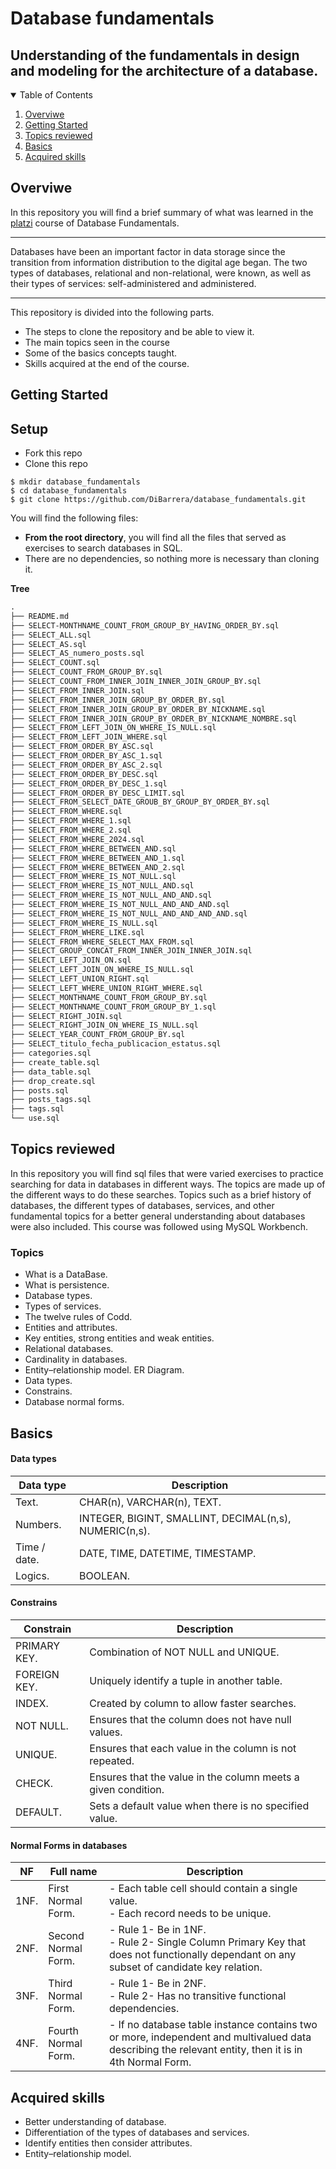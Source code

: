 # Database fundamentals

## Understanding of the fundamentals in design and modeling for the architecture of a database.

<!-- TABLE OF CONTENTS -->
<details open="open">
  <summary>Table of Contents</summary>
  <ol>
    <li>
      <a href="#Overviwe">Overviwe</a>
    </li>
    <li>
      <a href="#getting-started">Getting Started</a>
    </li>
    <li><a href="#Topics-reviewed">Topics reviewed</a></li>
    <li><a href="#Basics">Basics</a></li>
    <li><a href="#Acquired-skills">Acquired skills</a></li>
  </ol>
</details>



<!-- Overviwe -->
## Overviwe

In this repository you will find a brief summary of what was learned in the [platzi](https://platzi.com/cursos/bd/) course of Database Fundamentals.

---------

Databases have been an important factor in data storage since the transition from information distribution to the digital age began. The two types of databases, relational and non-relational, were known, as well as their types of services: self-administered and administered.


---------

This repository is divided into the following parts.
* The steps to clone the repository and be able to view it.
* The main topics seen in the course
* Some of the basics concepts taught.
* Skills acquired at the end of the course.



<!-- GETTING STARTED -->
## Getting Started

## Setup

- Fork this repo
- Clone this repo

```shell
$ mkdir database_fundamentals
$ cd database_fundamentals
$ git clone https://github.com/DiBarrera/database_fundamentals.git
```

You will find the following files:

- **From the root directory**, you will find all the files that served as exercises to search databases in SQL.
- There are no dependencies, so nothing more is necessary than cloning it.

**Tree**

```markdown
.
├── README.md
├── SELECT-MONTHNAME_COUNT_FROM_GROUP_BY_HAVING_ORDER_BY.sql
├── SELECT_ALL.sql
├── SELECT_AS.sql
├── SELECT_AS_numero_posts.sql
├── SELECT_COUNT.sql
├── SELECT_COUNT_FROM_GROUP_BY.sql
├── SELECT_COUNT_FROM_INNER_JOIN_INNER_JOIN_GROUP_BY.sql
├── SELECT_FROM_INNER_JOIN.sql
├── SELECT_FROM_INNER_JOIN_GROUP_BY_ORDER_BY.sql
├── SELECT_FROM_INNER_JOIN_GROUP_BY_ORDER_BY_NICKNAME.sql
├── SELECT_FROM_INNER_JOIN_GROUP_BY_ORDER_BY_NICKNAME_NOMBRE.sql
├── SELECT_FROM_LEFT_JOIN_ON_WHERE_IS_NULL.sql
├── SELECT_FROM_LEFT_JOIN_WHERE.sql
├── SELECT_FROM_ORDER_BY_ASC.sql
├── SELECT_FROM_ORDER_BY_ASC_1.sql
├── SELECT_FROM_ORDER_BY_ASC_2.sql
├── SELECT_FROM_ORDER_BY_DESC.sql
├── SELECT_FROM_ORDER_BY_DESC_1.sql
├── SELECT_FROM_ORDER_BY_DESC_LIMIT.sql
├── SELECT_FROM_SELECT_DATE_GROUB_BY_GROUP_BY_ORDER_BY.sql
├── SELECT_FROM_WHERE.sql
├── SELECT_FROM_WHERE_1.sql
├── SELECT_FROM_WHERE_2.sql
├── SELECT_FROM_WHERE_2024.sql
├── SELECT_FROM_WHERE_BETWEEN_AND.sql
├── SELECT_FROM_WHERE_BETWEEN_AND_1.sql
├── SELECT_FROM_WHERE_BETWEEN_AND_2.sql
├── SELECT_FROM_WHERE_IS_NOT_NULL.sql
├── SELECT_FROM_WHERE_IS_NOT_NULL_AND.sql
├── SELECT_FROM_WHERE_IS_NOT_NULL_AND_AND.sql
├── SELECT_FROM_WHERE_IS_NOT_NULL_AND_AND_AND.sql
├── SELECT_FROM_WHERE_IS_NOT_NULL_AND_AND_AND_AND.sql
├── SELECT_FROM_WHERE_IS_NULL.sql
├── SELECT_FROM_WHERE_LIKE.sql
├── SELECT_FROM_WHERE_SELECT_MAX_FROM.sql
├── SELECT_GROUP_CONCAT_FROM_INNER_JOIN_INNER_JOIN.sql
├── SELECT_LEFT_JOIN_ON.sql
├── SELECT_LEFT_JOIN_ON_WHERE_IS_NULL.sql
├── SELECT_LEFT_UNION_RIGHT.sql
├── SELECT_LEFT_WHERE_UNION_RIGHT_WHERE.sql
├── SELECT_MONTHNAME_COUNT_FROM_GROUP_BY.sql
├── SELECT_MONTHNAME_COUNT_FROM_GROUP_BY_1.sql
├── SELECT_RIGHT_JOIN.sql
├── SELECT_RIGHT_JOIN_ON_WHERE_IS_NULL.sql
├── SELECT_YEAR_COUNT_FROM_GROUP_BY.sql
├── SELECT_titulo_fecha_publicacion_estatus.sql
├── categories.sql
├── create_table.sql
├── data_table.sql
├── drop_create.sql
├── posts.sql
├── posts_tags.sql
├── tags.sql
└── use.sql
```



<!-- Topics reviewed -->
## Topics reviewed

In this repository you will find sql files that were varied exercises to practice searching for data in databases in different ways. The topics are made up of the different ways to do these searches. Topics such as a brief history of databases, the different types of databases, services, and other fundamental topics for a better general understanding about databases were also included.
This course was followed using MySQL Workbench.

### Topics

- What is a DataBase.
- What is persistence.
- Database types.
- Types of services.
- The twelve rules of Codd.
- Entities and attributes.
- Key entities, strong entities and weak entities.
- Relational databases.
- Cardinality in databases.
- Entity–relationship model. ER Diagram.
- Data types.
- Constrains.
- Database normal forms.



<!-- Basics -->
## Basics


#### Data types
| Data type      | Description                         |
| ------------- | ------------------------------ |
| Text.     | CHAR(n), VARCHAR(n), TEXT. |
| Numbers.     | INTEGER, BIGINT, SMALLINT, DECIMAL(n,s), NUMERIC(n,s). |
| Time / date.     | DATE, TIME, DATETIME, TIMESTAMP. |
| Logics.     | BOOLEAN. |

#### Constrains
| Constrain      | Description                         |
| ------------- | ------------------------------ |
| PRIMARY KEY.     | Combination of NOT NULL and UNIQUE. |
| FOREIGN KEY.     | Uniquely identify a tuple in another table. |
| INDEX.     | Created by column to allow faster searches. |
| NOT NULL.     | Ensures that the column does not have null values. |
| UNIQUE.     | Ensures that each value in the column is not repeated. |
| CHECK.     | Ensures that the value in the column meets a given condition. |
| DEFAULT.     | Sets a default value when there is no specified value. | 

#### Normal Forms in databases
| NF      | Full name                         | Description                         |
| ------------- | ------------------------------ | ------------------------------ |
| 1NF.     | First Normal Form. | - Each table cell should contain a single value. <br>- Each record needs to be unique. |
| 2NF.     | Second Normal Form. | - Rule 1- Be in 1NF. <br>- Rule 2- Single Column Primary Key that does not functionally dependant on any subset of candidate key relation. |
| 3NF.     | Third Normal Form. | - Rule 1- Be in 2NF. <br>- Rule 2- Has no transitive functional dependencies. |
| 4NF.     | Fourth Normal Form. | - If no database table instance contains two or more, independent and multivalued data describing the relevant entity, then it is in 4th Normal Form. | 






<!-- Acquired skills -->
## Acquired skills

- Better understanding of database.
- Differentiation of the types of databases and services.
- Identify entities then consider attributes.
- Entity–relationship model.
